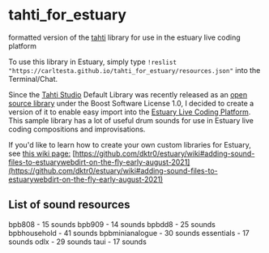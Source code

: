 # tahti_for_estuary
formatted version of the [tahti](https://tahti.studio) library for use in the estuary live coding platform

To use this library in Estuary, simply type ```!reslist "https://carltesta.github.io/tahti_for_estuary/resources.json"``` into the Terminal/Chat.

Since the [Tahti Studio](https://tahti.studio/) Default Library was recently released as an [open source library](https://github.com/tahti-studio/tahti-default-library) under the Boost Software License 1.0, I decided to create a version of it to enable easy import into the [Estuary Live Coding Platform](https://estuary.mcmaster.ca). This sample library has a lot of useful drum sounds for use in Estuary live coding compositions and improvisations.

If you'd like to learn how to create your own custom libraries for Estuary, see [this wiki page:](https://github.com/dktr0/estuary/wiki#adding-sound-files-to-estuarywebdirt-on-the-fly-early-august-2021) [https://github.com/dktr0/estuary/wiki#adding-sound-files-to-estuarywebdirt-on-the-fly-early-august-2021](https://github.com/dktr0/estuary/wiki#adding-sound-files-to-estuarywebdirt-on-the-fly-early-august-2021)

## List of sound resources
bpb808 - 15 sounds
bpb909 - 14 sounds
bpbdd8 - 25 sounds
bpbhousehold - 41 sounds
bpbminianalogue - 30 sounds
essentials - 17 sounds
odlx - 29 sounds
taui - 17 sounds
